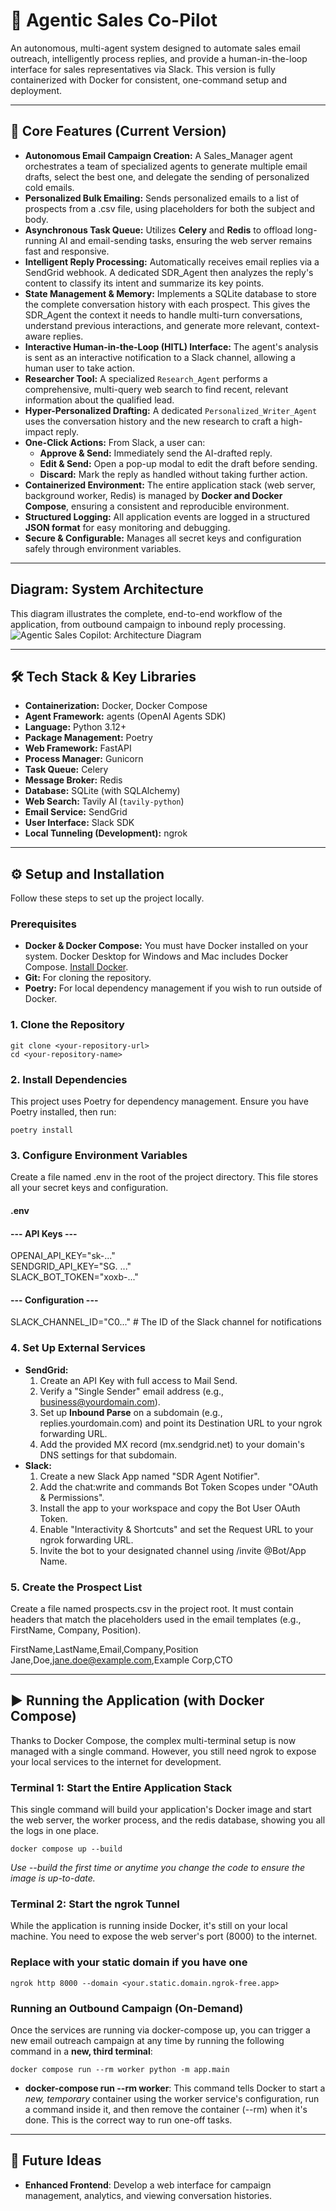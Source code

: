 # **🤖 Agentic Sales Co-Pilot**

An autonomous, multi-agent system designed to automate sales email outreach, intelligently process replies, and provide a human-in-the-loop interface for sales representatives via Slack. This version is fully containerized with Docker for consistent, one-command setup and deployment.

---

## **🚀 Core Features (Current Version)**

* **Autonomous Email Campaign Creation:** A Sales_Manager agent orchestrates a team of specialized agents to generate multiple email drafts, select the best one, and delegate the sending of personalized cold emails. 
* **Personalized Bulk Emailing:** Sends personalized emails to a list of prospects from a .csv file, using placeholders for both the subject and body.
* **Asynchronous Task Queue:** Utilizes **Celery** and **Redis** to offload long-running AI and email-sending tasks, ensuring the web server remains fast and responsive.
* **Intelligent Reply Processing:** Automatically receives email replies via a SendGrid webhook. A dedicated SDR_Agent then analyzes the reply's content to classify its intent and summarize its key points.
* **State Management & Memory:** Implements a SQLite database to store the complete conversation history with each prospect. This gives the SDR_Agent the context it needs to handle multi-turn conversations, understand previous interactions, and generate more relevant, context-aware replies.
* **Interactive Human-in-the-Loop (HITL) Interface:** The agent's analysis is sent as an interactive notification to a Slack channel, allowing a human user to take action.
* **Researcher Tool:** A specialized `Research_Agent` performs a comprehensive, multi-query web search to find recent, relevant information about the qualified lead.
* **Hyper-Personalized Drafting:** A dedicated `Personalized_Writer_Agent` uses the conversation history and the new research to craft a high-impact reply.
* **One-Click Actions:** From Slack, a user can:  
  * **Approve & Send:** Immediately send the AI-drafted reply.  
  * **Edit & Send:** Open a pop-up modal to edit the draft before sending.  
  * **Discard:** Mark the reply as handled without taking further action.
* **Containerized Environment:** The entire application stack (web server, background worker, Redis) is managed by **Docker and Docker Compose**, ensuring a consistent and reproducible environment.
* **Structured Logging:** All application events are logged in a structured **JSON format** for easy monitoring and debugging. 
* **Secure & Configurable:** Manages all secret keys and configuration safely through environment variables.

---

## **Diagram: System Architecture**

This diagram illustrates the complete, end-to-end workflow of the application, from outbound campaign to inbound reply processing.
![Agentic Sales Copilot: Architecture Diagram](./assets/Arch_Diag_Agentic_Sales_Copilot_v1.png)

---

## **🛠️ Tech Stack & Key Libraries**

* **Containerization:** Docker, Docker Compose
* **Agent Framework:** agents (OpenAI Agents SDK)  
* **Language:** Python 3.12+  
* **Package Management:** Poetry  
* **Web Framework:** FastAPI
* **Process Manager:** Gunicorn
* **Task Queue:** Celery  
* **Message Broker:** Redis
* **Database:** SQLite (with SQLAlchemy)
* **Web Search:** Tavily AI (`tavily-python`)
* **Email Service:** SendGrid  
* **User Interface:** Slack SDK  
* **Local Tunneling (Development):** ngrok

---

## **⚙️ Setup and Installation**

Follow these steps to set up the project locally.

### **Prerequisites**

* **Docker & Docker Compose:** You must have Docker installed on your system. Docker Desktop for Windows and Mac includes Docker Compose. [Install Docker](https://docs.docker.com/get-docker/).  
* **Git:** For cloning the repository.  
* **Poetry:** For local dependency management if you wish to run outside of Docker.

### **1. Clone the Repository**

```
git clone <your-repository-url>
cd <your-repository-name>
```

### **2. Install Dependencies**

This project uses Poetry for dependency management. Ensure you have Poetry installed, then run:

```
poetry install
```

### **3. Configure Environment Variables**

Create a file named .env in the root of the project directory. This file stores all your secret keys and configuration.

#### .env

#### --- API Keys ---  
OPENAI_API_KEY="sk-..."  
SENDGRID_API_KEY="SG. ..."  
SLACK_BOT_TOKEN="xoxb-..."

#### --- Configuration ---  
SLACK_CHANNEL_ID="C0..." # The ID of the Slack channel for notifications

### **4. Set Up External Services**

* **SendGrid:**  
  1. Create an API Key with full access to Mail Send.  
  2. Verify a "Single Sender" email address (e.g., business@yourdomain.com).  
  3. Set up **Inbound Parse** on a subdomain (e.g., replies.yourdomain.com) and point its Destination URL to your ngrok forwarding URL.  
  4. Add the provided MX record (mx.sendgrid.net) to your domain's DNS settings for that subdomain.  
* **Slack:**  
  1. Create a new Slack App named "SDR Agent Notifier".  
  2. Add the chat:write and commands Bot Token Scopes under "OAuth & Permissions".  
  3. Install the app to your workspace and copy the Bot User OAuth Token.  
  4. Enable "Interactivity & Shortcuts" and set the Request URL to your ngrok forwarding URL.  
  5. Invite the bot to your designated channel using /invite @Bot/App Name.

### **5. Create the Prospect List**

Create a file named prospects.csv in the project root. It must contain headers that match the placeholders used in the email templates (e.g., FirstName, Company, Position).

FirstName,LastName,Email,Company,Position  
Jane,Doe,jane.doe@example.com,Example Corp,CTO

---

## **▶️ Running the Application (with Docker Compose)**

Thanks to Docker Compose, the complex multi-terminal setup is now managed with a single command. However, you still need ngrok to expose your local services to the internet for development.

### **Terminal 1: Start the Entire Application Stack**

This single command will build your application's Docker image and start the web server, the worker process, and the redis database, showing you all the logs in one place.

```
docker compose up --build
```

*Use --build the first time or anytime you change the code to ensure the image is up-to-date.*

### **Terminal 2: Start the ngrok Tunnel**

While the application is running inside Docker, it's still on your local machine. You need to expose the web server's port (8000) to the internet.

### Replace with your static domain if you have one  
```
ngrok http 8000 --domain <your.static.domain.ngrok-free.app>
```

### **Running an Outbound Campaign (On-Demand)**

Once the services are running via docker-compose up, you can trigger a new email outreach campaign at any time by running the following command in a **new, third terminal**:

```
docker compose run --rm worker python -m app.main
```

* **docker-compose run --rm worker**: This command tells Docker to start a *new, temporary* container using the worker service's configuration, run a command inside it, and then remove the container (--rm) when it's done. This is the correct way to run one-off tasks.

---

## **🔮 Future Ideas**

* **Enhanced Frontend**: Develop a web interface for campaign management, analytics, and viewing conversation histories.
